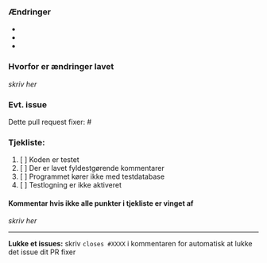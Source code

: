 ### Ændringer 
-
-
-

### Hvorfor er ændringer lavet
_skriv her_



### Evt. issue
Dette pull request fixer: #

### Tjekliste:

1. [ ] Koden er testet
2. [ ] Der er lavet fyldestgørende kommentarer
3. [ ] Programmet kører ikke med testdatabase
4. [ ] Testlogning er ikke aktiveret

#### Kommentar hvis ikke alle punkter i tjekliste er vinget af  
_skriv her_


---
**Lukke et issues:** skriv `closes #XXXX` i kommentaren for automatisk at lukke det issue dit PR fixer
